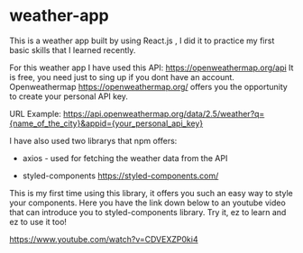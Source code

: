 # weather-app
This is a weather app built by using React.js , I did it to practice my first basic skills that I learned recently.

For this weather app I have used this API: https://openweathermap.org/api
It is free, you need just to sing up if you dont have an account.
Openweathermap https://openweathermap.org/ offers you the opportunity to create your personal API key.

URL Example: https://api.openweathermap.org/data/2.5/weather?q={name_of_the_city}&appid={your_personal_api_key}

I have also used two librarys that npm offers: 

- axios -
used for fetching the weather data from the API

- styled-components  https://styled-components.com/

This is my first time using this library, it offers you such an easy way to style your components.
Here you have the link down below to an youtube video that can introduce you to styled-components library.
Try it, ez to learn and ez to use it too!

https://www.youtube.com/watch?v=CDVEXZP0ki4
